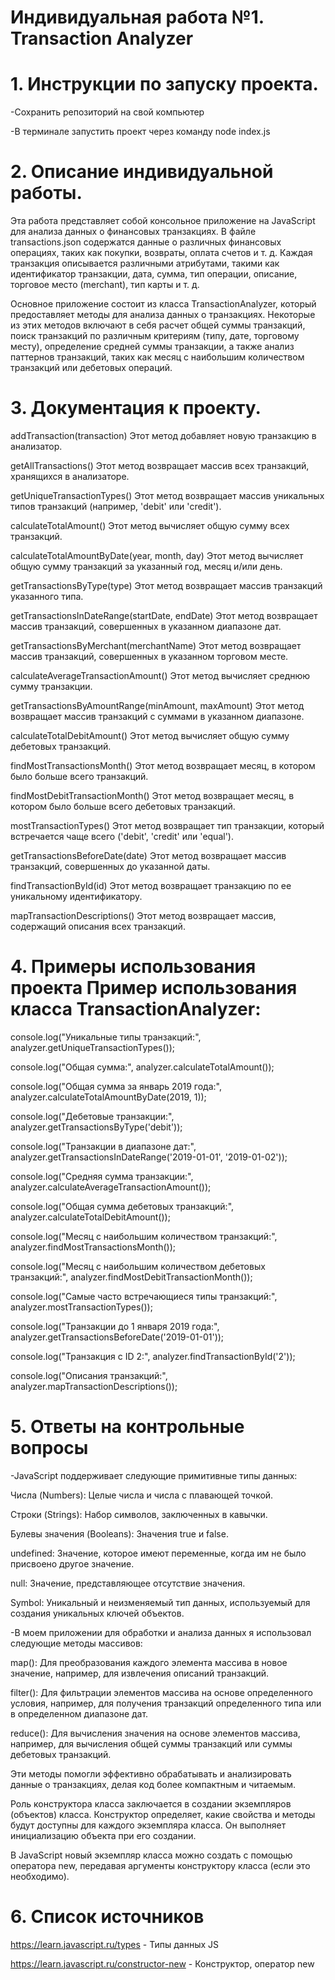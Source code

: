 # Индивидуальная работа №1. Transaction Analyzer

# 1. Инструкции по запуску проекта.
   
  -Сохранить репозиторий на свой компьютер
  
  -В терминале запустить проект через команду node index.js

# 2. Описание индивидуальной работы.
  
Эта работа представляет собой консольное приложение на JavaScript для анализа данных о финансовых транзакциях. В файле transactions.json содержатся данные о различных финансовых операциях, таких как покупки, возвраты, оплата счетов и т. д. Каждая транзакция описывается различными атрибутами, такими как идентификатор транзакции, дата, сумма, тип операции, описание, торговое место (merchant), тип карты и т. д.

Основное приложение состоит из класса TransactionAnalyzer, который предоставляет методы для анализа данных о транзакциях. Некоторые из этих методов включают в себя расчет общей суммы транзакций, поиск транзакций по различным критериям (типу, дате, торговому месту), определение средней суммы транзакции, а также анализ паттернов транзакций, таких как месяц с наибольшим количеством транзакций или дебетовых операций.

# 3. Документация к проекту.

   addTransaction(transaction)
Этот метод добавляет новую транзакцию в анализатор.

getAllTransactions()
Этот метод возвращает массив всех транзакций, хранящихся в анализаторе.

getUniqueTransactionTypes()
Этот метод возвращает массив уникальных типов транзакций (например, 'debit' или 'credit').

calculateTotalAmount()
Этот метод вычисляет общую сумму всех транзакций.

calculateTotalAmountByDate(year, month, day)
Этот метод вычисляет общую сумму транзакций за указанный год, месяц и/или день.

getTransactionsByType(type)
Этот метод возвращает массив транзакций указанного типа.

getTransactionsInDateRange(startDate, endDate)
Этот метод возвращает массив транзакций, совершенных в указанном диапазоне дат.

getTransactionsByMerchant(merchantName)
Этот метод возвращает массив транзакций, совершенных в указанном торговом месте.

calculateAverageTransactionAmount()
Этот метод вычисляет среднюю сумму транзакции.

getTransactionsByAmountRange(minAmount, maxAmount)
Этот метод возвращает массив транзакций с суммами в указанном диапазоне.

calculateTotalDebitAmount()
Этот метод вычисляет общую сумму дебетовых транзакций.

findMostTransactionsMonth()
Этот метод возвращает месяц, в котором было больше всего транзакций.

findMostDebitTransactionMonth()
Этот метод возвращает месяц, в котором было больше всего дебетовых транзакций.

mostTransactionTypes()
Этот метод возвращает тип транзакции, который встречается чаще всего ('debit', 'credit' или 'equal').

getTransactionsBeforeDate(date)
Этот метод возвращает массив транзакций, совершенных до указанной даты.

findTransactionById(id)
Этот метод возвращает транзакцию по ее уникальному идентификатору.

mapTransactionDescriptions()
Этот метод возвращает массив, содержащий описания всех транзакций.

# 4. Примеры использования проекта Пример использования класса TransactionAnalyzer:

console.log("Уникальные типы транзакций:", analyzer.getUniqueTransactionTypes());

console.log("Общая сумма:", analyzer.calculateTotalAmount());

console.log("Общая сумма за январь 2019 года:", analyzer.calculateTotalAmountByDate(2019, 1));

console.log("Дебетовые транзакции:", analyzer.getTransactionsByType('debit'));

console.log("Транзакции в диапазоне дат:", analyzer.getTransactionsInDateRange('2019-01-01', '2019-01-02'));

console.log("Средняя сумма транзакции:", analyzer.calculateAverageTransactionAmount());

console.log("Общая сумма дебетовых транзакций:", analyzer.calculateTotalDebitAmount());

console.log("Месяц с наибольшим количеством транзакций:", analyzer.findMostTransactionsMonth());

console.log("Месяц с наибольшим количеством дебетовых транзакций:", analyzer.findMostDebitTransactionMonth());

console.log("Самые часто встречающиеся типы транзакций:", analyzer.mostTransactionTypes());

console.log("Транзакции до 1 января 2019 года:", analyzer.getTransactionsBeforeDate('2019-01-01'));

console.log("Транзакция с ID 2:", analyzer.findTransactionById('2'));

console.log("Описания транзакций:", analyzer.mapTransactionDescriptions());


# 5. Ответы на контрольные вопросы

-JavaScript поддерживает следующие примитивные типы данных:

   Числа (Numbers): Целые числа и числа с плавающей точкой.
   
   Строки (Strings): Набор символов, заключенных в кавычки.
   
   Булевы значения (Booleans): Значения true и false.
   
   undefined: Значение, которое имеют переменные, когда им не было присвоено другое значение.
   
   null: Значение, представляющее отсутствие значения.
   
   Symbol: Уникальный и неизменяемый тип данных, используемый для создания уникальных ключей объектов.

-В моем приложении для обработки и анализа данных я использовал следующие методы массивов:

   map(): Для преобразования каждого элемента массива в новое значение, например, для извлечения описаний транзакций.
   
   filter(): Для фильтрации элементов массива на основе определенного условия, например, для получения транзакций определенного типа или в определенном диапазоне дат.
   
   reduce(): Для вычисления значения на основе элементов массива, например, для вычисления общей суммы транзакций или суммы дебетовых транзакций.

Эти методы помогли эффективно обрабатывать и анализировать данные о транзакциях, делая код более компактным и читаемым.

Роль конструктора класса заключается в создании экземпляров (объектов) класса. Конструктор определяет, какие свойства и методы будут доступны для каждого экземпляра класса. Он выполняет инициализацию объекта при его создании.

В JavaScript новый экземпляр класса можно создать с помощью оператора new, передавая аргументы конструктору класса (если это необходимо).

# 6. Список источников

  https://learn.javascript.ru/types - Типы данных JS
  
  https://learn.javascript.ru/constructor-new - Конструктор, оператор new
